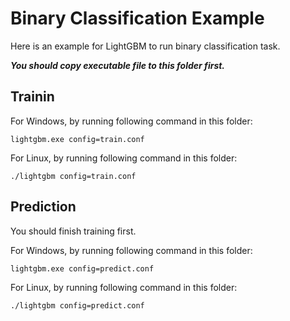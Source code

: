 Binary Classification Example
=============================

Here is an example for LightGBM to run binary classification task.

***You should copy executable file to this folder first.***

Trainin
-------

For Windows, by running following command in this folder:

```
lightgbm.exe config=train.conf
```

For Linux, by running following command in this folder:

```
./lightgbm config=train.conf
```

Prediction
----------

You should finish training first.

For Windows, by running following command in this folder:

```
lightgbm.exe config=predict.conf
```

For Linux, by running following command in this folder:

```
./lightgbm config=predict.conf
```
